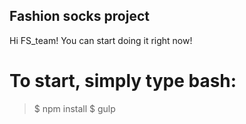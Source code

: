 ## Fashion socks project

Hi FS_team! You can start doing it right now!

# To start, simply type bash:

  >$ npm install
  $ gulp
